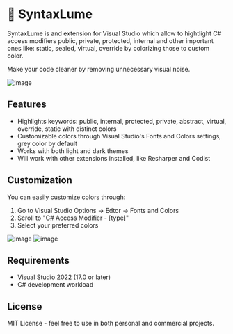 # 🎨 SyntaxLume
SyntaxLume is and extension for Visual Studio which allow to hightlight C# access modifiers public, private, protected, internal and other important ones like: static, sealed, virtual, override by colorizing those to custom color.

Make your code cleaner by removing unnecessary visual noise.

![image](https://github.com/user-attachments/assets/6b4fcdc8-be68-41ff-a770-22d7cede54d3)



## Features
- Highlights keywords: public, internal, protected, private, abstract, virtual, override, static  with distinct colors
- Customizable colors through Visual Studio's Fonts and Colors settings, grey color by default
- Works with both light and dark themes
- Will work with other extensions installed, like Resharper and Codist 

## Customization
You can easily customize colors through:
1. Go to Visual Studio Options -> Edtor -> Fonts and Colors
2. Scroll to "C# Access Modifier - [type]"
3. Select your preferred colors

![image](https://github.com/user-attachments/assets/5b40acba-078f-47d1-9f58-e84722bd8aa3)
![image](https://github.com/user-attachments/assets/dd22f797-4fac-44ad-b675-552bfe0ebb90)


## Requirements
- Visual Studio 2022 (17.0 or later)
- C# development workload


## License
MIT License - feel free to use in both personal and commercial projects.
